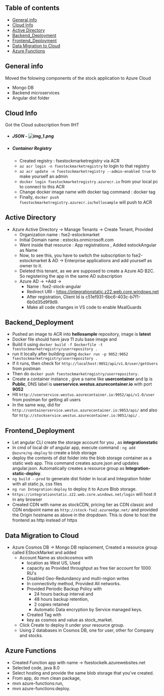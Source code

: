## Table of contents
* [General info](#general-info)
* [Cloud Info](#cloud-info)
* [Active Directory](#active-directory)
* [Backend_Deployment](#backend-deployment)
* [Frontend_Deployment](#frontend-deployment)
* [Data Migration to Cloud](#data-migration-to-azure)
* [Azure Functions](#azure-functions)

## General info
Moved the folowing components of the stock application to Azure Cloud 
* Mongo DB
* Backend microservices
* Angular dist folder

## Cloud Info
Got the Cloud subscription from IIHT
* ##### JSON - ![img_1.png](img_1.png)
* ##### Container Registry 
  * Created registry : fsestockmarketregistry via ACR
  * `az acr login -n fsestockmarketregistry` to login to that registry 
  * `az acr update -n fsestockmarketregistry --admin-enabled true` to make yourself an admin 
  * `docker login fsestockmarketregistry.azurecr.io` from your local pc to connect to this ACR 
  * Change docker image name with docker tag command : docker tag <old-image> <new-image>
  * Finally, `docker push fsestockmarketregistry.azurecr.io/hellosample` will push to ACR
  
## Active Directory
* Azure Active Directory -> Manage Tenants -> Create Tenant, Provided
  * Organization name : fse2-estockmarket
  * Initial Domain name : estocks.onmicrosoft.com
  * Went inside that resource : App registrations , Added estockAngular as Name
  * Now, to see this, you have to switch the subscription to fse2-estockmarket & AD -> Enterprise applications and add yourself as owner to it. 
  * Deleted this tenant, as we are supposed to create a Azure AD B2C. So registering the app in the same AD subscription
  * Azure AD -> +Add -> 
    * Name : fse2-stock-angular
    * Redirect URI - https://integrationstatic.z22.web.core.windows.net
    * After registration, Client Id is c51ef931-6bc6-403c-b7f1-6b0d35d9f9d9.
    * Make all code changes in VS code to enable MsalGuards

## Backend_Deployment
  * Pushed an image to ACR into **hellosample** repository, image is **latest**
  * Docker file should have java 11 zulu base image and
  * Build it using `docker build -f Dockerfile -t fsestockmarketregistry/userrepository .`
  * run it locally after building using `docker run -p 9052:9052 fsestockmarketregistry/userrepository .`
  * If it runs, then check for `http://localhost:9052/api/v1.0/user/getUsers` from postman
  * Then do `docker push fsestockmarketregistry/userrepository.`
  * Create a container instance , give a name like **usercontainer** and Ip is **Public**, DNS label is **userservice.westus.azurecontainer.io** with port **9052**
  * Hit `http://userservice.westus.azurecontainer.io:9052/api/v1.0/user` from postman for getting all users
  * In the same way, did for `http://containerservice.westus.azurecontainer.io:9053/api/` and also for `http://stockservice.westus.azurecontainer.io:9051/api/` .

## Frontend_Deployment
* Let angular CLI create the storage account for you , as **integrationstatic**
* In cmd of local dir of angular app, execute command : `ng add @azure/ng-deploy` to create a blob storage
* deploy the contents of dist folder into the blob storage container as a static web app. This command creates azure.json and updates angular.json. Automatically creates a resource group as **Integration-static-deploy**.
* `ng build --prod` to generate dist folder in local and Integration folder with all static js, css files
* `ng run Integration:deploy` to deploy it to Azure Blob storage.
* `https://integrationstatic.z22.web.core.windows.net/login` will host it in any browser
* Created CDN with name as stockCDN, pricing tier as CDN classic and CDN endpoint name as `http://stock-fse2.azureedge.net/` and provided the Origin hostname as above in the dropdown. This is done to host the frontend as http instead of https

## Data Migration to Cloud
* Azure Cosmos DB -> Mongo DB replacement, Created a resource group called EStockMarket and added
  * Account Name as stockcosmos with
    * location as West US, Used
    * capacity as Provided throughput as free tier account for 1000 RU's
    * Disabled Geo-Redundancy and multi-region writes
    * In connectivity method, Provided All networks.
    * Provided Periodic Backup Policy with
      * 24 hours backup interval and
      * 48 hours backup retention,
      * 2 copies retained
      * Automatic Data encryption by Service managed keys.
    * Created Tag with
    * key as cosmos and value as stock_market.
  * Click Create to deploy it under your resource group.
  * Using 2 databases in Cosmos DB, one for user, other for Company and stocks.
  
## Azure Functions
* Created Function app with name -> fsestockelk.azurewebsites.net
* Selected code, java 8.0
* Select hosting and provide the same blob storage that you've created.
* From app, do mvn clean package,
* mvn azure-functions:run,
* mvn azure-functions:deploy.
